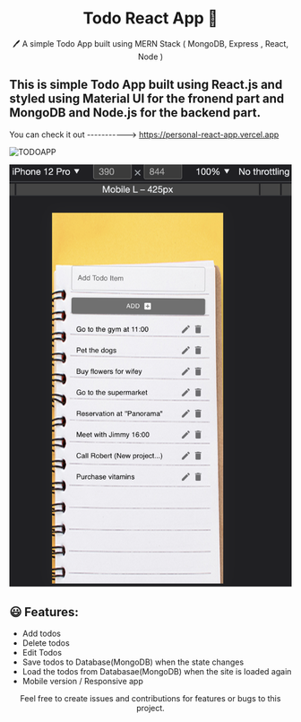 <h1 align='center'> Todo React App  📝</h1>  
<p align="center">
  🖊️ A simple Todo App built using MERN Stack ( MongoDB, Express , React, Node )</a>
</p>

## This is simple Todo App built using React.js and styled using Material UI for the fronend part and MongoDB and Node.js for the backend part.
You can check it out    ----------->     https://personal-react-app.vercel.app

![TODOAPP](https://github.com/yordanmilenov/Personal-React-App/blob/main/Screenshot%202023-03-14%20at%2011.01.05.png)

![TODOAPP](https://github.com/yordanmilenov/Personal-React-App/blob/main/Screenshot%202023-03-14%20at%2010.30.18.png)

## 😃 Features:

- Add todos
- Delete todos
- Edit Todos
- Save todos to Database(MongoDB) when the state changes
- Load the todos from Databasae(MongoDB) when the site is loaded again
- Mobile version / Responsive app


<p align="center">
  Feel free to create issues and contributions for features or bugs to this project.
  </p>
